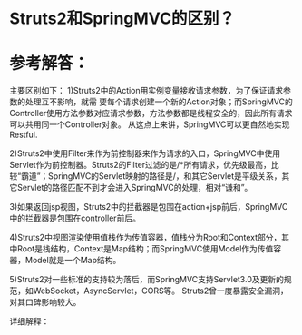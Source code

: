 # Struts2和SpringMVC的区别？  


# 参考解答：

主要区别如下：
1)Struts2中的Action用实例变量接收请求参数，为了保证请求参数的处理互不影响，就需    要每个请求创建一个新的Action对象；而SpringMVC的Controller使用方法参数对应请求参数，方法参数都是线程安全的，因此所有请求可以共用同一个Controller对象。
从这点上来讲，SpringMVC可以更自然地实现Restful.

2)Struts2中使用Filter来作为前控制器来作为请求的入口，SpringMVC中使用Servlet作为前控制器。Struts2的Filter过滤的是/*所有请求，优先级最高，比较“霸道”；SpringMVC的Servlet映射的路径是/，和其它Servlet是平级关系，其它Servlet的路径匹配不到才会进入SpringMVC的处理，相对“谦和”。

3)如果返回jsp视图，Struts2中的拦截器是包围在action+jsp前后，SpringMVC中的拦截器是包围在controller前后。

4)Struts2中视图渲染使用值栈作为传值容器，值栈分为Root和Context部分，其中Root是栈结构，Context是Map结构；而SpringMVC使用Model作为传值容器，Model就是一个Map结构。

5)Struts2对一些标准的支持较为落后，而SpringMVC支持Servlet3.0及更新的规范，如WebSocket，AsyncServlet，CORS等。
Struts2曾一度暴露安全漏洞，对其口碑影响较大。

详细解释：